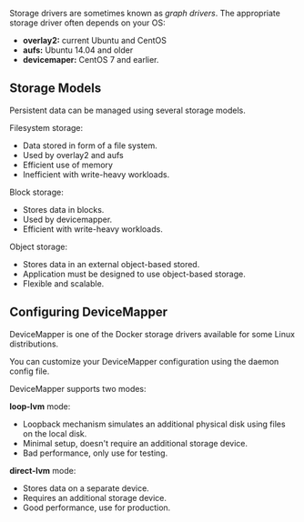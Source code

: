 Storage drivers are sometimes known as *graph drivers*. The appropriate storage driver often depends on your OS:

- **overlay2:** current Ubuntu and CentOS
- **aufs:** Ubuntu 14.04 and older
- **devicemaper:** CentOS 7 and earlier.

## Storage Models

Persistent data can be managed using several storage models.

Filesystem storage:

- Data stored in form of a file system.
- Used by overlay2 and aufs
- Efficient use of memory
- Inefficient with write-heavy workloads.

Block storage:

- Stores data in blocks.
- Used by devicemapper.
- Efficient with write-heavy workloads.

Object storage:

- Stores data in an external object-based stored.
- Application must be designed to use object-based storage.
- Flexible and scalable.


## Configuring DeviceMapper

DeviceMapper is one of the Docker storage drivers available for some Linux distributions.

You can customize your DeviceMapper configuration using the daemon config file.

DeviceMapper supports two modes:

**loop-lvm** mode:

- Loopback mechanism simulates an additional physical disk using files on the local disk.
- Minimal setup, doesn't require an additional storage device.
- Bad performance, only use for testing.

**direct-lvm** mode:

- Stores data on a separate device.
- Requires an additional storage device.
- Good performance, use for production.
